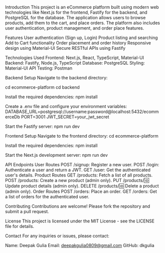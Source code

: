 Introduction
This project is an eCommerce platform built using modern web technologies like Next.js for the frontend, Fastify for the backend, and PostgreSQL for the database. The application allows users to browse products, add them to the cart, and place orders. The platform also includes user authentication, product management, and order place features.

Features
User authentication (Sign up, Login)
Product listing and searching
Add to Cart functionality
Order placement and order history
Responsive design using Material-UI
Secure RESTful APIs using Fastify

Technologies Used
Frontend: Next.js, React, TypeScript, Material-UI
Backend: Fastify, Node.js, TypeScript
Database: PostgreSQL
Styling:  Material-UI
API Testing: Postman

Backend Setup
Navigate to the backend directory:

cd ecommerce-platform
cd backend

Install the required dependencies:
npm install 

Create a .env file and configure your environment variables:
DATABASE_URL=postgresql://username:password@localhost:5432/ecommerceDb
PORT=3001
JWT_SECRET=your_jwt_secret


Start the Fastify server:
npm run dev


Frontend Setup
Navigate to the frontend directory:
cd ecommerce-platform

Install the required dependencies:
npm install

Start the Next.js development server:
npm run dev


API Endpoints
User Routes
POST /signup: Register a new user.
POST /login: Authenticate a user and return a JWT.
GET /user: Get the authenticated user's details.
Product Routes
GET /products: Fetch a list of all products.
POST /products: Create a new product (admin only).
PUT /products/:id: Update product details (admin only).
DELETE /products/:id: Delete a product (admin only).
Order Routes
POST /orders: Place an order.
GET /orders: Get a list of orders for the authenticated user.


Contributing
Contributions are welcome! Please fork the repository and submit a pull request.

License
This project is licensed under the MIT License - see the LICENSE file for details.

Contact
For any inquiries or issues, please contact:

Name: Deepak Gulia
Email: deepakgulia0809@gmail.com
GitHub: dkgulia
